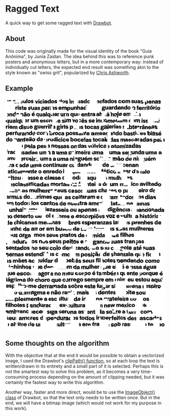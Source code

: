 # Ragged Text  

A quick way to get some ragged text with [Drawbot](https://www.drawbot.com).

## About

This code was originally made for the visual identity of the book "Guia Anônima", by Junia Zaidan. The idea behind this was to reference punk posters and anonymous letters, but in a more contemporary way: instead of individually cut letters, the expected end result was something akin to the style known as "swiss grit", popularized by [Chris Ashworth](https://www.instagram.com/ashworthchris/).

## Example

![ragged-text](./examples/guia-anonima-excerpt.png "Ragged Text")

## Some thoughts on the algorithm

With the objective that at the end it would be possible to obtain a vectorized image, I used the Drawbot's [clipPath() function](https://www.drawbot.com/content/shapes/drawingPath.html?highlight=clippath#drawBot.clipPath), so at each loop the text is written/drawn in its entirety and a small part of it is selected. Perhaps this is not the smartest way to solve this problem, as it becomes a very time-consuming process depending on the amount of clipping needed, but it was certainly the fastest way to write this algorithm.  

Another way, faster and more direct, would be to use the [ImageObject() class](https://www.drawbot.com/content/image/imageObject.html?highlight=imageobject) of Drawbot, so that the text only needs to be written once. But in the end, we will have a bitmap image (which would not work for my purpose in this work).  